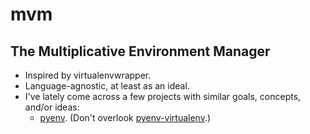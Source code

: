 mvm
===

The Multiplicative Environment Manager
--------------------------------------

 - Inspired by virtualenvwrapper.
 - Language-agnostic, at least as an ideal.
 - I've lately come across a few projects with similar goals, concepts, and/or ideas:
    - [pyenv](https://github.com/yyuu/pyenv).  (Don't overlook [pyenv-virtualenv](https://github.com/yyuu/pyenv-virtualenv).)
